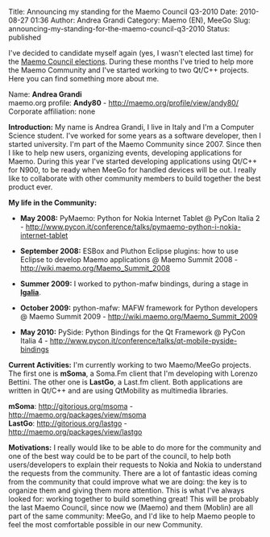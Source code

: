 Title: Announcing my standing for the Maemo Council Q3-2010
Date: 2010-08-27 01:36
Author: Andrea Grandi
Category: Maemo (EN), MeeGo
Slug: announcing-my-standing-for-the-maemo-council-q3-2010
Status: published

I've decided to candidate myself again (yes, I wasn't elected last time)
for the [Maemo Council
elections](http://lists.maemo.org/pipermail/maemo-community/2010-August/004399.html).
During these months I've tried to help more the Maemo Community and I've
started working to two Qt/C++ projects. Here you can find something more
about me.

Name: **Andrea Grandi**  
maemo.org profile: **Andy80** - <http://maemo.org/profile/view/andy80/>  
Corporate affiliation: none

**Introduction:** My name is Andrea Grandi, I live in Italy and I'm a
Computer Science student. I've worked for some years as a software
developer, then I started university. I'm part of the Maemo Community
since 2007. Since then I like to help new users, organizing events,
developing applications for Maemo. During this year I've started
developing applications using Qt/C++ for N900, to be ready when MeeGo
for handled devices will be out. I really like to collaborate with other
community members to build together the best product ever.

**My life in the Community:**

- **May 2008:** PyMaemo: Python for Nokia Internet Tablet @ PyCon Italia
2 -
<http://www.pycon.it/conference/talks/pymaemo-python-i-nokia-internet-tablet>

- **September 2008:** ESBox and Pluthon Eclipse plugins: how to use
Eclipse to develop Maemo applications @ Maemo Summit 2008 -
<http://wiki.maemo.org/Maemo_Summit_2008>

- **Summer 2009:** I worked to python-mafw bindings, during a stage in
[**Igalia**](http://www.igalia.com).

- **October 2009:** python-mafw: MAFW framework for Python developers @
Maemo Summit 2009 - <http://wiki.maemo.org/Maemo_Summit_2009>

- **May 2010:** PySide: Python Bindings for the Qt Framework @ PyCon
Italia 4 -
<http://www.pycon.it/conference/talks/qt-mobile-pyside-bindings>

**Current Activities:** I'm currently working to two Maemo/MeeGo
projects. The first one is **mSoma**, a Soma.Fm client that I'm
developing with Lorenzo Bettini. The other one is **LastGo**, a Last.fm
client. Both applications are written in Qt/C++ and are using QtMobility
as multimedia libraries.

**mSoma**: <http://gitorious.org/msoma> -
<http://maemo.org/packages/view/msoma>  
**LastGo**: <http://gitorious.org/lastgo> -
<http://maemo.org/packages/view/lastgo>

**Motivations:** I really would like to be able to do more for the
community and one of the best way could be to be part of the council, to
help both users/developers to explain their requests to Nokia and Nokia
to understand the requests from the community. There are a lot of
fantastic ideas coming from the community that could improve what we are
doing: the key is to organize them and giving them more attention. This
is what I've always looked for: working together to build something
great! This will be probably the last Maemo Council, since now we
(Maemo) and them (Moblin) are all part of the same community: MeeGo, and
I'd like to help Maemo people to feel the most comfortable possible in
our new Community.
